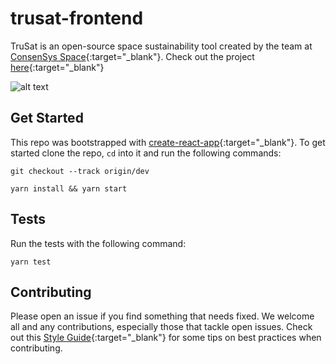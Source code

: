 # trusat-frontend

TruSat is an open-source space sustainability tool created by the team at [ConsenSys Space](https://consensys.space){:target="\_blank"}. Check out the project [here](https://trusat.org){:target="\_blank"}

![alt text]()

## Get Started

This repo was bootstrapped with [create-react-app](https://github.com/facebook/create-react-app){:target="\_blank"}. To get started clone the repo, `cd` into it and run the following commands:

```
git checkout --track origin/dev

yarn install && yarn start
```

## Tests

Run the tests with the following command:

```
yarn test
```

## Contributing

Please open an issue if you find something that needs fixed. We welcome all and any contributions, especially those that tackle open issues. Check out this [Style Guide](https://github.com/agis/git-style-guide){:target="\_blank"} for some tips on best practices when contributing.
